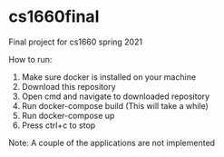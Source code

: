 # cs1660final
Final project for cs1660 spring 2021

How to run:
1. Make sure docker is installed on your machine
2. Download this repository
3. Open cmd and navigate to downloaded repository
4. Run docker-compose build (This will take a while)
5. Run docker-compose up
6. Press ctrl+c to stop 

Note:
A couple of the applications are not implemented 

